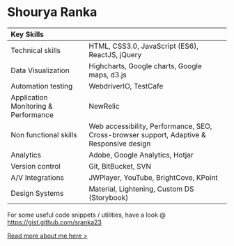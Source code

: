 # Shourya Ranka

| Key Skills | |
| :-- | :-- |
| Technical skills | HTML, CSS3.0, JavaScript (ES6), ReactJS, jQuery |
| Data Visualization | Highcharts, Google charts, Google maps, d3.js |
| Automation testing | WebdriverIO, TestCafe |
| Application Monitoring & Performance | NewRelic |
| Non functional skills | Web accessibility, Performance, SEO, Cross-browser support, Adaptive & Responsive design|
| Analytics | Adobe, Google Analytics, Hotjar |
| Version control | Git, BitBucket, SVN |
| A/V Integrations | JWPlayer, YouTube, BrightCove, KPoint |
| Design Systems | Material, Lightening, Custom DS (Storybook) |


For some useful code snippets / utilities, have a look @ https://gist.github.com/sranka23 

[Read more about me here >](https://flowcv.me/shourya-ranka)
